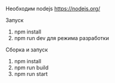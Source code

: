 Необходим nodejs
https://nodejs.org/


Запуск
1. npm install
2. npm run dev для режима разработки

Сборка и запуск
1. npm install
2. npm run build
3. npm run start
